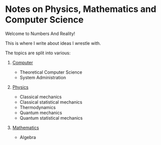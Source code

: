 # Notes on Physics, Mathematics and Computer Science
Welcome to Numbers And Reality!

This is where I write about ideas I wrestle with.

The topics are split into various:

1. [Computer](/computers)
    * Theoretical Computer Science
    * System Administration

2. [Physics](/physics)
    * Classical mechanics
    * Classical statistical mechanics
    * Thermodynamics
    * Quantum mechanics
    * Quantum statistical mechanics

3. [Mathematics](/mathematics)
    * Algebra
